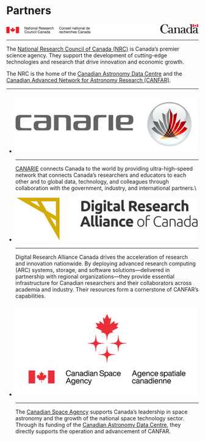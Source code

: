 # Partners

![NRC](./nrc-canada.png)

---

The [National Research Council of Canada (NRC)](https://nrc.canada.ca/en) is Canada’s premier science agency. They support the development of cutting-edge technologies and research that drive innovation and economic growth. 

The NRC is the home of the [Canadian Astronomy Data Centre](https://www.cadc-ccda.hia-iha.nrc-cnrc.gc.ca/en/) and the [Canadian Advanced Network for Astronomy Research (CANFAR)](https://www.canfar.net/).

---
<div class="grid cards" markdown>

-   ![CANARIE](CANARIE.jpeg)

    ---

    [CANARIE](https://www.canarie.ca) connects Canada to the world by providing ultra-high-speed network that connects Canada’s researchers and educators to each other and to global data, technology, and colleagues through collaboration with the government, industry, and international partners.\

-   ![DRAC](./drac.png)

    ---

    Digital Research Alliance Canada drives the acceleration of research and innovation nationwide. By deploying advanced research computing (ARC) systems, storage, and software solutions—delivered in partnership with regional organizations—they provide essential infrastructure for Canadian researchers and their collaborators across academia and industry. Their resources form a cornerstone of CANFAR’s capabilities.

-   ![CSA](./csa.png)

    ---

    The [Canadian Space Agency](https://www.asc-csa.gc.ca/eng/) supports Canada’s leadership in space astronomy and the growth of the national space technology sector. Through its funding of the [Canadian Astronomy Data Centre](https://www.cadc-ccda.hia-iha.nrc-cnrc.gc.ca/en/), they directly supports the operation and advancement of CANFAR.
</div>

    

